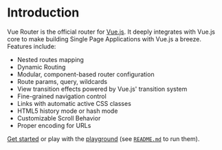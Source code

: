 # Introduction

Vue Router is the official router for [Vue.js](http://v3.vuejs.org). It deeply integrates with Vue.js core to make building Single Page Applications with Vue.js a breeze. Features include:

- Nested routes mapping
- Dynamic Routing
- Modular, component-based router configuration
- Route params, query, wildcards
- View transition effects powered by Vue.js' transition system
- Fine-grained navigation control
- Links with automatic active CSS classes
- HTML5 history mode or hash mode
- Customizable Scroll Behavior
- Proper encoding for URLs

<HomeSponsors />

[Get started](/guide/) or play with the [playground](https://github.com/vuejs/vue-router-next/tree/master/playground) (see [`README.md`](https://github.com/vuejs/vue-router-next) to run them).
